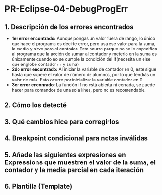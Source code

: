 # PR-Eclipse-04-DebugProgErr
## 1. Descripción de los errores encontrados  
- **1er error encontrado:** Aunque pongas un valor fuera de rango, lo único que hace el programa es decirte error, pero usa ese valor para la suma, la media y sirve para el contador. Esto ocurre porque no se le especifica al programa que la acción de sumar al contador y meterlo en la suma es únicamente cuando no se cumple la condición del if(necesita un else que englobe contador++ y suma)  
- **2do error encontrado:** Al iniciar la variable de contador en 0, este sigue hasta que supere el valor de número de alumnos, por lo que tendrás un valor de más. Esto ocurre por inicializar la variable contador en 0.  
- **3er error enconrado:** La función if no está abierta ni cerrada, se puede hacer para comandos de una sola línea, pero no es recomendable.  
## 2. Cómo los detecté  
## 3. Qué cambios hice para corregirlos  
## 4. Breakpoint condicional para notas inválidas  
## 5. Añade las siguientes expresiones en Expressions que muestren el valor de la suma, el contador y la media parcial en cada iteración  
## 6. Plantilla (Template)
